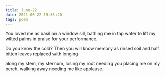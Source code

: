 ```yaml
---
title: June-22
date: 2021-06-22 19:35:20
tags: poem
---
```


You loved me as basil on a window sill,
bathing me in tap water to lift
my wilted palms in praise for your performance.

Do you know the cold? Then you will
know memory
as rinsed soil and half bitten leaves
replaced with longing

along my stem, my sternum,
losing my root
needing you
placing me
on my perch,
walking away
needing me
like applause.
